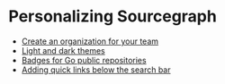 # Personalizing Sourcegraph

- [Create an organization for your team](organizations.md)
- [Light and dark themes](themes.md)
- [Badges for Go public repositories](badges.md)
- [Adding quick links below the search bar](quick_links.md)
